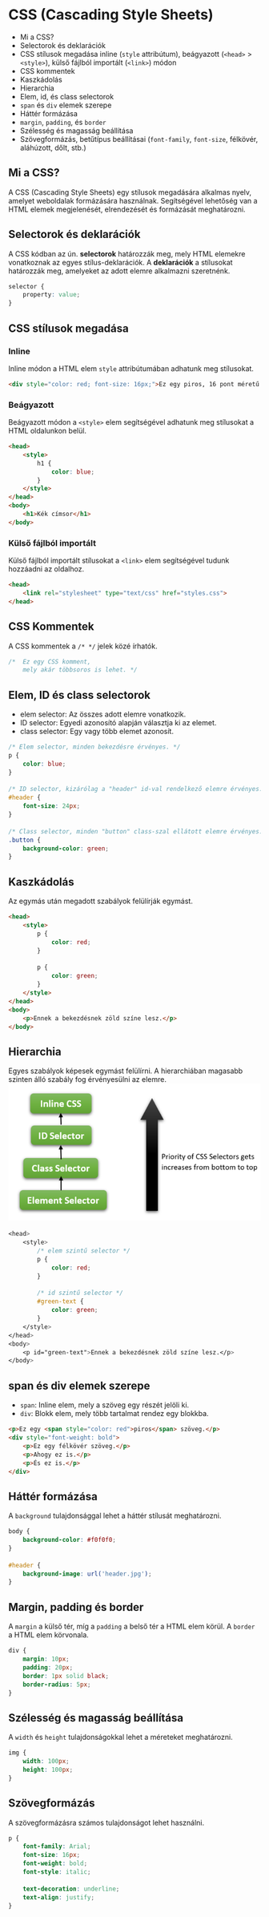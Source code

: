# CSS (Cascading Style Sheets)

* Mi a CSS?
* Selectorok és deklarációk
* CSS stílusok megadása inline (`style` attribútum), beágyazott (`<head>` > `<style>`), külső fájlból importált (`<link>`) módon
* CSS kommentek
* Kaszkádolás
* Hierarchia
* Elem, id, és class selectorok
* `span` és `div` elemek szerepe
* Háttér formázása
* `margin`, `padding`, és `border`
* Szélesség és magasság beállítása
* Szövegformázás, betűtípus beállításai (`font-family`, `font-size`, félkövér, aláhúzott, dőlt, stb.)

## Mi a CSS?

A CSS (Cascading Style Sheets) egy stílusok megadására alkalmas nyelv, amelyet weboldalak formázására használnak. Segítségével lehetőség van a HTML elemek megjelenését, elrendezését és formázását meghatározni.

## Selectorok és deklarációk

A CSS kódban az ún. __selectorok__ határozzák meg, mely HTML elemekre vonatkoznak az egyes stílus-deklarációk. A __deklarációk__ a stílusokat határozzák meg, amelyeket az adott elemre alkalmazni szeretnénk.

```css
selector {
    property: value;
}
```

## CSS stílusok megadása

### Inline

Inline módon a HTML elem `style` attribútumában adhatunk meg stílusokat.

```html
<div style="color: red; font-size: 16px;">Ez egy piros, 16 pont méretű szöveg.</div>
```

### Beágyazott

Beágyazott módon a `<style>` elem segítségével adhatunk meg stílusokat a HTML oldalunkon belül.

```html
<head>
    <style>
        h1 {
            color: blue;
        }
    </style>
</head>
<body>
    <h1>Kék címsor</h1>
</body>
```

### Külső fájlból importált 

Külső fájlból importált stílusokat a `<link>` elem segítségével tudunk hozzáadni az oldalhoz.

```html
<head>
    <link rel="stylesheet" type="text/css" href="styles.css">
</head>
```

## CSS Kommentek

A CSS kommentek a `/* */` jelek közé írhatók.

```css
/*  Ez egy CSS komment,
    mely akár többsoros is lehet. */
```

## Elem, ID és class selectorok

- elem selector: Az összes adott elemre vonatkozik.
- ID selector: Egyedi azonosító alapján választja ki az elemet.
- class selector: Egy vagy több elemet azonosít.

```css
/* Elem selector, minden bekezdésre érvényes. */
p {
    color: blue;
}

/* ID selector, kizárólag a "header" id-val rendelkező elemre érvényes. */
#header {
    font-size: 24px;
}

/* Class selector, minden "button" class-szal ellátott elemre érvényes. */
.button {
    background-color: green;
}
```

## Kaszkádolás
Az egymás után megadott szabályok felülírják egymást.

```html
<head>
    <style>
        p {
            color: red;
        }

        p {
            color: green;
        }
    </style>
</head>
<body>
    <p>Ennek a bekezdésnek zöld színe lesz.</p>
</body>
```

## Hierarchia
Egyes szabályok képesek egymást felülírni. A hierarchiában magasabb szinten álló szabály fog érvényesülni az elemre.
![](data/css_specificity.png)


```css
<head>
    <style>
        /* elem szintű selector */
        p {
            color: red;
        }

        /* id szintű selector */
        #green-text {
            color: green;
        }
    </style>
</head>
<body>
    <p id="green-text">Ennek a bekezdésnek zöld színe lesz.</p>
</body>
```

## span és div elemek szerepe

- `span`: Inline elem, mely a szöveg egy részét jelöli ki.
- `div`: Blokk elem, mely több tartalmat rendez egy blokkba.

```html
<p>Ez egy <span style="color: red">piros</span> szöveg.</p>
<div style="font-weight: bold">
    <p>Ez egy félkövér szöveg.</p>
    <p>Ahogy ez is.</p>
    <p>És ez is.</p>
</div>
```

## Háttér formázása

A `background` tulajdonsággal lehet a háttér stílusát meghatározni.

```css
body {
    background-color: #f0f0f0;
}

#header {
    background-image: url('header.jpg');
}
```

## Margin, padding és border

A `margin` a külső tér, míg a `padding` a belső tér a HTML elem körül. A `border` a HTML elem körvonala.

```css
div {
    margin: 10px;
    padding: 20px;
    border: 1px solid black;
    border-radius: 5px;
}
```

## Szélesség és magasság beállítása

A `width` és `height` tulajdonságokkal lehet a méreteket meghatározni.

```css
img {
    width: 100px;
    height: 100px;
}
```

## Szövegformázás

A szövegformázásra számos tulajdonságot lehet használni.

```css
p {
    font-family: Arial;
    font-size: 16px;
    font-weight: bold;
    font-style: italic;
    
    text-decoration: underline;
    text-align: justify;
}
```